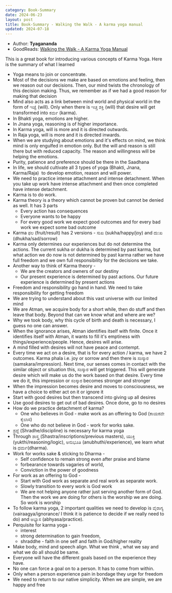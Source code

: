 ```yaml
---
category: Book-Summary
date: 2024-06-23
layout: post
title: Book-Summary - Walking the Walk - A karma yoga manual
updated: 2024-07-18
---
```


- Author: **Tyagananda**
- GoodReads: [Walking the Walk - A Karma Yoga Manual](https://www.goodreads.com/book/show/23157538-walking-the-walk-a-karma-yoga-manual)

This is a great book for introducing various concepts of Karma Yoga. Here is the summary of what I learned

- Yoga means to join or concentrate.
- Most of the decisions we make are based on emotions and feeling, then we reason out our decisions. Then, our mind twists the chronology of this decision making. Thus, we remember as if we had a good reason for making that decision
- Mind also acts as a link between mind world and physical world in the form of ಇಚ್ವೆ (will). Only when there is  ಇಚ್ಚ ಶಕ್ತಿ (will) that desire will get transformed into ಕಮ೯ (karma). 
- In Bhakti yoga, emotions are higher.
- In Jnana yoga, reasoning is of higher importance.  
- In Karma yoga, will is more and it is directed outwards. 
- In Raja yoga, will is more and it is directed inwards.  
- When we are studying about emotions and it's effects on mind, we think mind is only engulfed in emotion only. But the will and reason is still there but with reduced capacity. The reason and willingness will be helping the emotions.   
- Purity, patience and preference should be there in the Saadhana
- In life, we should cultivate all 3 types of yoga (Bhakti, Jnana, Karma/Raja)  to develop emotion, reason and will power.
- We need to practice intense attachment and intense detachment. When you take up work have intense attachment and then once completed have intense detachment.
- Karma is to do work.
- Karma theory is a theory which cannot be proven but cannot be denied as well. It has 3 parts
	- Every action has consequences
	- Everyone wants to be happy
	- For every good work we expect good outcomes and for every bad work we expect some bad outcome
- Karma  ಫಲ (fruit/result) has 2 versions - ಸುಖ (sukha/happy/joy) and ದು:ಖ (dhukha/sad/sorrow) 
- Karma only determines our experiences but do not determine the actions. The current sukha or dukha is determined by past karma, but what action we do now is not determined by past karma rather we have full freedom and we own full responsibility for the decisions we take. 
- Another way to think of Karma theory - 
	- We are the creators and owners of our destiny  
	- Our present experience is determined by past actions. Our future experience is determined by present actions 
- Freedom and responsibility go hand in hand. We need to take responsibility for getting freedom   
- We are trying to understand about this vast universe with our limited mind  
- We are Atman, we acquire body for a short while, then do stuff and then leave that body. Beyond that can we know what and where are we? 
- Why we took body, why this cycle of birth and death is necessary, I guess no one can answer. 
- When the ignorance arises, Atman identifies itself with finite. Once it identifies itself with Atman, it wants to fill it's emptiness with things/experience/people. Hence, desires will arise.  
- A mind filled with desires will not have peace and contempt.   
- Every time we act on a desire, that is for every action / karma, we have 2 outcomes. Karma phala i.e. joy or sorrow and then there is ಸಂಸ್ಕಾರ (samskara/impression). Next time, our senses comes in contact with the similar object or situation this, ಸಂಸ್ಕಾರ will get triggered. This will generate desire which will make us do the work based on that desire. Every time we do it, this impression or ಸಂಸ್ಕಾರ becomes stronger and stronger  
- When the impression becomes desire and moves to consciousness, we have a choice to either act on it or ignore it 
- Start with good desires but then transcend into giving up all desires  
- Use good desires to get out of bad desires. Once done, go to no desires  
- How do we practice detachment of karma?
	- One who believes in God - make work as an offering to God (ಕಾಯಕವೇ ಕೈಲಾಸ)   
	- One who do not believe in God - work for works sake.
- ಶ್ರದ್ದೆ (Shradhe/discipline) is necessary for karma yoga  
- Through ಶಾಸ್ತ್ರ (Shastra/inscriptions/previous masters), ಯುಕ್ತಿ (yukthi/reasoning/logic), ಅನುಭೂತಿ (anubhuthi/experience), we learn what is ಧಮ೯(dharma). 
- Work for works sake & sticking to Dharma - 
	- Self confidence to remain strong even after praise and blame
	- forbearance towards vagaries of world, 
	- Conviction in the power of goodness
- For work as an offering to God - 
	- Start with God work as separate and real work as separate work. 
	- Slowly transition to every work is God work  
	- We are not helping anyone rather just serving another form of God. Then the work we are doing for others is the worship we are doing. So work is worship  
- To follow karma yoga, 2 important qualities we need to develop is ವೈರಾಗ್ಯ (vairaagya/ignorance/ I think it is patience to decide if we really need to do) and ಅಭ್ಯಾಸ (abhyasa/practice).  
- Perquisite for karma yoga - 
	- interest
	- strong determination to gain freedom, 
	- shraddhe - faith in one self and faith in God/higher reality  
- Make body, mind and speech align. What we think , what we say and what we do all should be same. 
- Everyone will have the different goals based on the experience they have.  
- No one can force a goal on to a person. It has to come from within.   
- Only when a person experience pain in bondage they urge for freedom
- We need to return to our native simplicity. When we are simple, we are happy and free